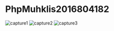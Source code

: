 # PhpMuhklis2016804182
![capture1](https://user-images.githubusercontent.com/47075515/51801373-4d978280-226f-11e9-8b33-74672966a220.JPG)
![capture2](https://user-images.githubusercontent.com/47075515/51801374-4d978280-226f-11e9-91b2-6e3011659aa4.JPG)
![capture3](https://user-images.githubusercontent.com/47075515/51801375-4e301900-226f-11e9-96ad-83aa70ea1ecf.JPG)

